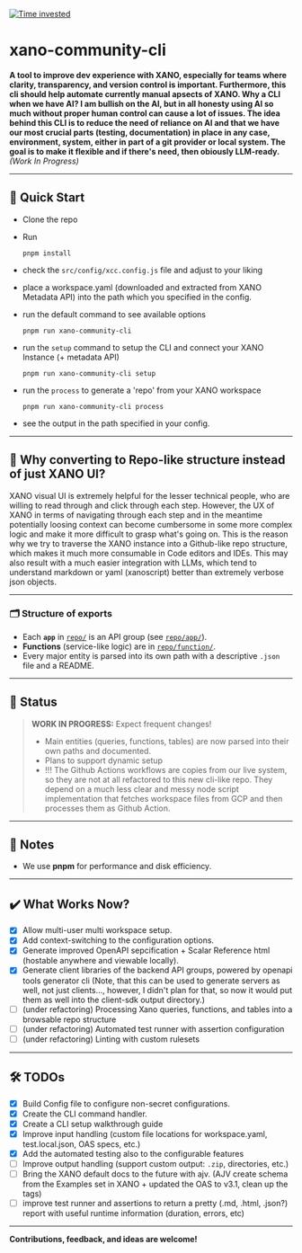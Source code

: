 [![Time invested](https://wakatime.com/badge/github/MihalyToth20/xano-community-cli.svg?style=social)](https://wakatime.com/badge/github/MihalyToth20/xano-community-cli)

# xano-community-cli

**A tool to improve dev experience with XANO, especially for teams where clarity, transparency, and version control is important. Furthermore, this cli should help automate currently manual apsects of XANO. Why a CLI when we have AI? I am bullish on the AI, but in all honesty using AI so much without proper human control can cause a lot of issues. The idea behind this CLI is to reduce the need of reliance on AI and that we have our most crucial parts (testing, documentation) in place in any case, environment, system, either in part of a git provider or local system. The goal is to make it flexible and if there's need, then obiously LLM-ready.**
_(Work In Progress)_

---

## 🚀 Quick Start

- Clone the repo
- Run
  ```
  pnpm install
  ```
- check the `src/config/xcc.config.js` file and adjust to your liking
- place a workspace.yaml (downloaded and extracted from XANO Metadata API) into the path which you specified in the config.
- run the default command to see available options

  ```
  pnpm run xano-community-cli
  ```

- run the `setup` command to setup the CLI and connect your XANO Instance (+ metadata API)

  ```
  pnpm run xano-community-cli setup
  ```

- run the `process` to generate a 'repo' from your XANO workspace

  ```
  pnpm run xano-community-cli process
  ```

- see the output in the path specified in your config.

---

## 🤔 Why converting to Repo-like structure instead of just XANO UI?

XANO visual UI is extremely helpful for the lesser technical people, who are willing to read through and click through each step.
However, the UX of XANO in terms of navigating through each step and in the meantime potentially loosing context can become
cumbersome in some more complex logic and make it more difficult to grasp what's going on.
This is the reason why we try to traverse the XANO instance into a Github-like repo structure, which makes it
much more consumable in Code editors and IDEs. This may also result with a much easier integration with LLMs, which tend to
understand markdown or yaml (xanoscript) better than extremely verbose json objects.

---

### 🗂️ Structure of exports

- Each **`app`** in [`repo/`](repo/) is an API group (see [`repo/app/`](repo/app/)).
- **Functions** (service-like logic) are in [`repo/function/`](repo/function).
- Every major entity is parsed into its own path with a descriptive `.json` file and a README.

---

## 🚧 Status

> **WORK IN PROGRESS:**
> Expect frequent changes!
> - Main entities (queries, functions, tables) are now parsed into their own paths and documented.
> - Plans to support dynamic setup
> - !!! The Github Actions workflows are copies from our live system, so they are not at all refactored to this new cli-like repo. They depend on a much less clear and messy node script implementation that fetches workspace files from GCP and then processes them as Github Action.

---

## 📝 Notes

- We use **pnpm** for performance and disk efficiency.

---

## ✔️ What Works Now?

- [x] Allow multi-user multi workspace setup.
- [x] Add context-switching to the configuration options.
- [x] Generate improved OpenAPI sepcification + Scalar Reference html (hostable anywhere and viewable locally).
- [x] Generate client libraries of the backend API groups, powered by openapi tools generator cli (Note, that this can be used to generate servers as well, not just clients..., however, I didn't plan for that, so now it would put them as well into the client-sdk output directory.)
- [ ] (under refactoring) Processing Xano queries, functions, and tables into a browsable repo structure
- [ ] (under refactoring) Automated test runner with assertion configuration
- [ ] (under refactoring) Linting with custom rulesets

---

## 🛠️ TODOs

- [x] Build Config file to configure non-secret configurations.
- [x] Create the CLI command handler.
- [x] Create a CLI setup walkthrough guide
- [x] Improve input handling (custom file locations for workspace.yaml, test.local.json, OAS specs, etc.)
- [x] Add the automated testing also to the configurable features
- [ ] Improve output handling (support custom output: `.zip`, directories, etc.)
- [ ] Bring the XANO default docs to the future with ajv. (AJV create schema from the Examples set in XANO + updated the OAS to v3.1, clean up the tags)
- [ ] improve test runner and assertions to return a pretty (.md, .html, .json?) report with useful runtime information (duration, errors, etc)

---

**Contributions, feedback, and ideas are welcome!**
